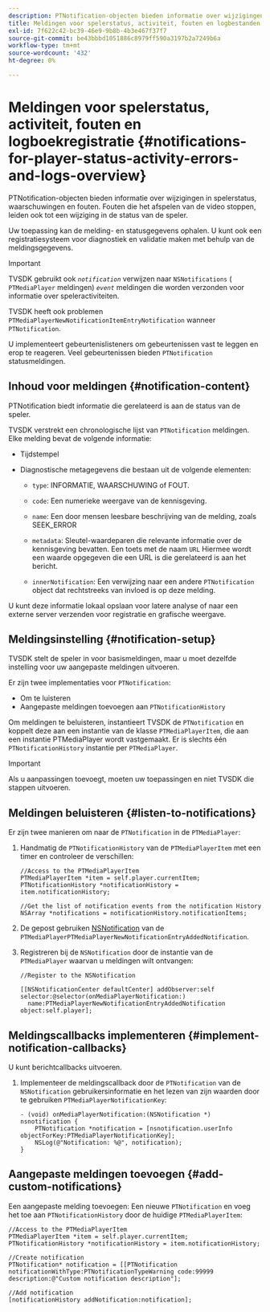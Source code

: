 ```yaml
---
description: PTNotification-objecten bieden informatie over wijzigingen in spelerstatus, waarschuwingen en fouten. Fouten die het afspelen van de video stoppen, leiden ook tot een wijziging in de status van de speler.
title: Meldingen voor spelerstatus, activiteit, fouten en logbestanden
exl-id: 7f622c42-bc39-46e9-9b8b-4b3e467f37f7
source-git-commit: be43bbbd1051886c8979ff590a3197b2a7249b6a
workflow-type: tm+mt
source-wordcount: '432'
ht-degree: 0%

---
```


# Meldingen voor spelerstatus, activiteit, fouten en logboekregistratie  {#notifications-for-player-status-activity-errors-and-logs-overview}

PTNotification-objecten bieden informatie over wijzigingen in spelerstatus, waarschuwingen en fouten. Fouten die het afspelen van de video stoppen, leiden ook tot een wijziging in de status van de speler.

Uw toepassing kan de melding- en statusgegevens ophalen. U kunt ook een registratiesysteem voor diagnostiek en validatie maken met behulp van de meldingsgegevens.

>[!IMPORTANT]
>
>TVSDK gebruikt ook *`notification`* verwijzen naar `NSNotifications` ( `PTMediaPlayer` meldingen) *`event`* meldingen die worden verzonden voor informatie over speleractiviteiten.

TVSDK heeft ook problemen `PTMediaPlayerNewNotificationItemEntryNotification` wanneer `PTNotification`.

U implementeert gebeurtenislisteners om gebeurtenissen vast te leggen en erop te reageren. Veel gebeurtenissen bieden `PTNotification` statusmeldingen.

## Inhoud voor meldingen {#notification-content}

PTNotification biedt informatie die gerelateerd is aan de status van de speler.

TVSDK verstrekt een chronologische lijst van `PTNotification` meldingen. Elke melding bevat de volgende informatie:

* Tijdstempel
* Diagnostische metagegevens die bestaan uit de volgende elementen:

   * `type`: INFORMATIE, WAARSCHUWING of FOUT.
   * `code`: Een numerieke weergave van de kennisgeving.
   * `name`: Een door mensen leesbare beschrijving van de melding, zoals SEEK_ERROR
   * `metadata`: Sleutel-waardeparen die relevante informatie over de kennisgeving bevatten. Een toets met de naam `URL` Hiermee wordt een waarde opgegeven die een URL is die gerelateerd is aan het bericht.

   * `innerNotification`: Een verwijzing naar een andere `PTNotification` object dat rechtstreeks van invloed is op deze melding.

U kunt deze informatie lokaal opslaan voor latere analyse of naar een externe server verzenden voor registratie en grafische weergave.

## Meldingsinstelling {#notification-setup}

TVSDK stelt de speler in voor basismeldingen, maar u moet dezelfde instelling voor uw aangepaste meldingen uitvoeren.

Er zijn twee implementaties voor `PTNotification`:

* Om te luisteren
* Aangepaste meldingen toevoegen aan `PTNotificationHistory`

Om meldingen te beluisteren, instantieert TVSDK de `PTNotification` en koppelt deze aan een instantie van de klasse `PTMediaPlayerItem`, die aan een instantie PTMediaPlayer wordt vastgemaakt. Er is slechts één `PTNotificationHistory` instantie per `PTMediaPlayer`.

>[!IMPORTANT]
>
>Als u aanpassingen toevoegt, moeten uw toepassingen en niet TVSDK die stappen uitvoeren.

## Meldingen beluisteren {#listen-to-notifications}

Er zijn twee manieren om naar de `PTNotification` in de `PTMediaPlayer`:

1. Handmatig de `PTNotificationHistory` van de `PTMediaPlayerItem` met een timer en controleer de verschillen:

   ```
   //Access to the PTMediaPlayerItem  
   PTMediaPlayerItem *item = self.player.currentItem; 
   PTNotificationHistory *notificationHistory = item.notificationHistory; 
   
   //Get the list of notification events from the notification History  
   NSArray *notifications = notificationHistory.notificationItems;
   ```

1. De gepost gebruiken [NSNotification](https://developer.apple.com/library/mac/%23documentation/Cocoa/Reference/Foundation/Classes/NSNotification_Class/Reference/Reference.html) van de `PTMediaPlayerPTMediaPlayerNewNotificationEntryAddedNotification`.
1. Registreren bij de `NSNotification` door de instantie van de `PTMediaPlayer` waarvan u meldingen wilt ontvangen:

   ```
   //Register to the NSNotification 
   
   [[NSNotificationCenter defaultCenter] addObserver:self selector:@selector(onMediaPlayerNotification:)  
     name:PTMediaPlayerNewNotificationEntryAddedNotification object:self.player];
   ```

## Meldingscallbacks implementeren {#implement-notification-callbacks}

U kunt berichtcallbacks uitvoeren.

1. Implementeer de meldingscallback door de `PTNotification` van de `NSNotification` gebruikersinformatie en het lezen van zijn waarden door te gebruiken `PTMediaPlayerNotificationKey`:

   ```
   - (void) onMediaPlayerNotification:(NSNotification *) nsnotification { 
       PTNotification *notification = [nsnotification.userInfo objectForKey:PTMediaPlayerNotificationKey]; 
       NSLog(@"Notification: %@", notification); 
   }
   ```

## Aangepaste meldingen toevoegen {#add-custom-notifications}

Een aangepaste melding toevoegen: Een nieuwe `PTNotification` en voeg het toe aan `PTNotificationHistory` door de huidige `PTMediaPlayerItem`:

```
//Access to the PTMediaPlayerItem  
PTMediaPlayerItem *item = self.player.currentItem; 
PTNotificationHistory *notificationHistory = item.notificationHistory; 
 
//Create notification 
PTNotification* notification = [[PTNotification notificationWithType:PTNotificationTypeWarning code:99999 description:@"Custom notification description"]; 
 
//Add notification 
[notificationHistory addNotification:notification];
```
